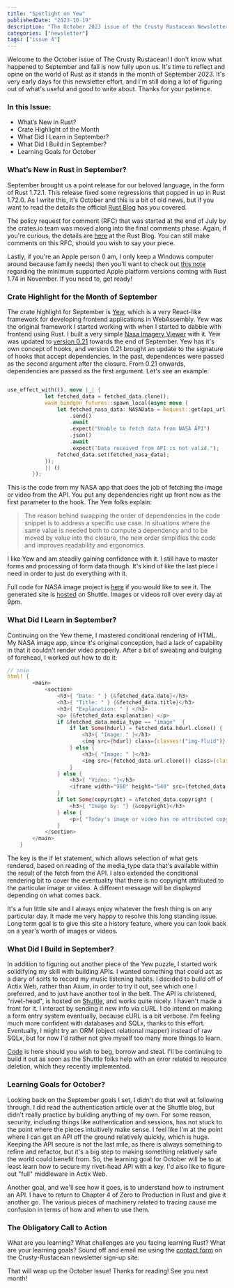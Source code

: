 ```yaml
---
title: "Spotlight on Yew"
publishedDate: "2023-10-19"
description: "The October 2023 issue of the Crusty Rustacean Newsletter, sent to subscribers on October 12, 2023 "
categories: ["newsletter"]
tags: ["issue 4"]
---
```


Welcome to the October issue of The Crusty Rustacean! I don't know what happened to September and fall is now fully upon us. It's time to reflect and opine on the world of Rust as it stands in the month of September 2023. It's very early days for this newsletter effort, and I'm still doing a lot of figuring out of what's useful and good to write about. Thanks for your patience.

### In this Issue:

- What’s New in Rust?
- Crate Highlight of the Month
- What Did I Learn in September?
- What Did I Build in September?
- Learning Goals for October

### What’s New in Rust in September?

September brought us a point release for our beloved language, in the form of Rust 1.72.1. This release fixed some regressions that popped in up in Rust 1.72.0. As I write this, it's October and this is a bit of old news, but if you want to read the details the official [Rust Blog](https://blog.rust-lang.org/2023/09/19/Rust-1.72.1.html) has you covered.

The policy request for comment (RFC) that was started at the end of July by the crates.io team was moved along into the final comments phase. Again, if you're curious, the details are [here](https://blog.rust-lang.org/2023/09/22/crates-io-usage-policy-rfc.html) at the Rust Blog. You can still make comments on this RFC, should you wish to say your piece.

Lastly, if you're an Apple person (I am, I only keep a Windows computer around because family needs) then you'll want to check out [this note](https://blog.rust-lang.org/2023/09/25/Increasing-Apple-Version-Requirements.html) regarding the minimum supported Apple platform versions coming with Rust 1.74 in November. If you need to, get ready!

### Crate Highlight for the Month of September

The crate highlight for September is [Yew](https://yew.rs), which is a very React-like framework for developing frontend applications in WebAssembly. Yew was the original framework I started working with when I started to dabble with frontend using Rust. I built a very simple [Nasa Imagery Viewer](https://nasaapodviewer.shuttleapp.rs) with it. Yew was updated to [version 0.21](https://rew.rs/blog) towards the end of September. Yew has it's own concept of hooks, and version 0.21 brought an update to the signature of hooks that accept dependencies. In the past, dependences were passed as the second argument after the closure. From 0.21 onwards, dependencies are passed as the first argument. Let's see an example:

```rust

use_effect_with((), move |_| {
            let fetched_data = fetched_data.clone();
            wasm_bindgen_futures::spawn_local(async move {
                let fetched_nasa_data: NASAData = Request::get(api_url.as_ref())
                    .send()
                    .await
                    .expect("Unable to fetch data from NASA API")
                    .json()
                    .await
                    .expect("Data received from API is not valid.");
                fetched_data.set(fetched_nasa_data);
            });
            || ()
        });

```

This is the code from my NASA app that does the job of fetching the image or video from the API. You put any dependencies right up front now as the first parameter to the hook. The Yew folks explain:

> The reason behind swapping the order of dependencies in the code snippet is to address a specific use case. In situations where the same value is needed both to compute a dependency and to be moved by value into the closure, the new order simplifies the code and improves readability and ergonomics.

I like Yew and am steadily gaining confidence with it. I still have to master forms and processing of form data though. It's kind of like the last piece I need in order to just do everything with it.

Full code for NASA image project is [here](https://github.com/sentinel1909/nasa-imagery-viewr) if you would like to see it. The generated site is [hosted](https://nasaapodviewer.shuttleapp.rs) on Shuttle. Images or videos roll over every day at 9pm.

### What Did I Learn in September?

Continuing on the Yew theme, I mastered conditional rendering of HTML. My NASA image app, since it's original conception, had a lack of capability in that it couldn't render video properly. After a bit of sweating and bulging of forehead, I worked out how to do it:

```rust
// snip
html! {
        <main>
            <section>
                <h3>{ "Date: " } {&fetched_data.date}</h3>
                <h3>{ "Title: " } {&fetched_data.title}</h3>
                <h3>{ "Explanation: " } </h3>
                <p> {&fetched_data.explanation} </p>
                if &fetched_data.media_type == "image"  {
                    if let Some(hdurl) = fetched_data.hdurl.clone() {
                        <h3>{ "Image: " }</h3>
                        <img src={hdurl} class={classes!("img-fluid")} alt={"NASA Astronomy Photo of the Day "} />
                    } else {
                        <h3>{ "Image: " }</h3>
                        <img src={fetched_data.url.clone()} class={classes!("img-fluid")} alt={"NASA Astronomy Photo of the Day "} />
                    }
                } else {
                    <h3>{ "Video: "}</h3>
                    <iframe width="960" height="540" src={fetched_data.url.clone()}></iframe>
                }
                if let Some(copyright) = &fetched_data.copyright {
                    <h3>{ "Image by: "} {&copyright}</h3>
                } else {
                    <p>{ "Today's image or video has no attributed copyright data. Copyright may embedded in a watermark."}</p>
                }
            </section>
        </main>
    }

```

The key is the if let statement, which allows selection of what gets rendered, based on reading of the media_type data that's available within the result of the fetch from the API. I also extended the conditional rendering bit to cover the eventuality that there is no copyright attributed to the particular image or video. A different message will be displayed depending on what comes back.

It's a fun little site and I always enjoy whatever the fresh thing is on any particular day. It made me very happy to resolve this long standing issue. Long term goal is to give this site a history feature, where you can look back on a year's worth of images or videos.

### What Did I Build in September?

In addition to figuring out another piece of the Yew puzzle, I started work solidifying my skill with building APIs. I wanted something that could act as a diary of sorts to record my music listening habits. I decided to build off of Actix Web, rather than Axum, in order to try it out, see which one I preferred, and to just have another tool in the belt. The API is christened, "rivet-head", is hosted on [Shuttle](https://shuttle.rs), and works quite nicely. I haven't made a front for it. I interact by sending it new info via cURL. I do intend on making a form entry system eventually, because cURL is a bit verbose. I'm feeling much more confident with databases and SQLx, thanks to this effort. Eventually, I might try an ORM (object relational mapper) instead of raw SQLx, but for now I'd rather not give myself too many more things to learn.

[Code](https://github.com/sentinel1909/rivet-head-api) is here should you wish to beg, borrow and steal. I'll be continuing to build it out as soon as the Shuttle folks help with an error related to resource deletion, which they recently implemented.

### Learning Goals for October?

Looking back on the September goals I set, I didn't do that well at following through. I did read the authentication article over at the Shuttle blog, but didn't really practice by building anything of my own. For some reason, security, including things like authentication and sessions, has not stuck to the point where the pieces intuitively make sense. I feel like I'm at the point where I can get an API off the ground relatively quickly, which is huge. Keeping the API secure is not the last mile, as there is always something to refine and refactor, but it's a big step to making something relatively safe the world could benefit from. So, the learning goal for October will be to at least learn how to secure my rivet-head API with a key. I'd also like to figure out "full" middleware in Actix Web.

Another goal, and we'll see how it goes, is to understand how to instrument an API. I have to return to Chapter 4 of Zero to Production in Rust and give it another go. The various pieces of machinery related to tracing cause me confusion in terms of how and when to use them.

### The Obligatory Call to Action

What are you learning? What challenges are you facing learning Rust? What are your learning goals? Sound off and email me using the [contact form](https://newsletter.crusty-rustacean.dev/) on the Crusty-Rustacean newsletter sign-up site.

That will wrap up the October issue! Thanks for reading! See you next month!
